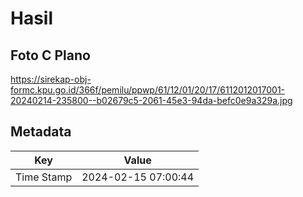 # Hasil

## Foto C Plano

https://sirekap-obj-formc.kpu.go.id/366f/pemilu/ppwp/61/12/01/20/17/6112012017001-20240214-235800--b02679c5-2061-45e3-94da-befc0e9a329a.jpg


## Metadata

| Key        | Value               |
| ---------- | ------------------- |
| Time Stamp | 2024-02-15 07:00:44 |



